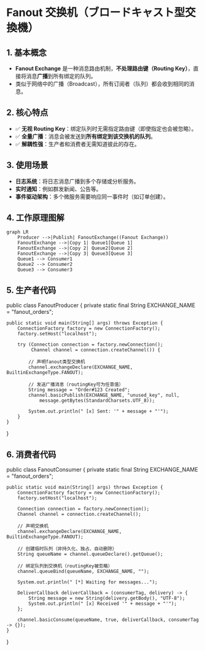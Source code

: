 # Fanout 交换机（ブロードキャスト型交換機）

## 1. 基本概念
- **Fanout Exchange** 是一种消息路由机制，**不处理路由键（Routing Key）**，直接将消息**广播**到所有绑定的队列。
- 类似于网络中的广播（Broadcast），所有订阅者（队列）都会收到相同的消息。

## 2. 核心特点
- ✅ **无视 Routing Key**：绑定队列时无需指定路由键（即使指定也会被忽略）。
- ✅ **全量广播**：消息会被发送到**所有绑定到该交换机的队列**。
- ✅ **解耦性强**：生产者和消费者无需知道彼此的存在。

## 3. 使用场景
- **日志系统**：将日志消息广播到多个存储或分析服务。
- **实时通知**：例如群发新闻、公告等。
- **事件驱动架构**：多个微服务需要响应同一事件时（如订单创建）。

## 4. 工作原理图解

```mermaid
graph LR
    Producer -->|Publish| FanoutExchange((Fanout Exchange))
    FanoutExchange -->|Copy 1| Queue1[Queue 1]
    FanoutExchange -->|Copy 2| Queue2[Queue 2]
    FanoutExchange -->|Copy 3| Queue3[Queue 3]
    Queue1 --> Consumer1
    Queue2 --> Consumer2
    Queue3 --> Consumer3
```
## 5. 生产者代码
public class FanoutProducer {
    private static final String EXCHANGE_NAME = "fanout_orders";

    public static void main(String[] args) throws Exception {
        ConnectionFactory factory = new ConnectionFactory();
        factory.setHost("localhost");

        try (Connection connection = factory.newConnection();
             Channel channel = connection.createChannel()) {
            
            // 声明fanout类型交换机
            channel.exchangeDeclare(EXCHANGE_NAME, BuiltinExchangeType.FANOUT);

            // 发送广播消息（routingKey可为任意值）
            String message = "Order#123 Created";
            channel.basicPublish(EXCHANGE_NAME, "unused_key", null, 
                message.getBytes(StandardCharsets.UTF_8));
            
            System.out.println(" [x] Sent: '" + message + "'");
        }
    }
}

## 6. 消费者代码
public class FanoutConsumer {
    private static final String EXCHANGE_NAME = "fanout_orders";

    public static void main(String[] args) throws Exception {
        ConnectionFactory factory = new ConnectionFactory();
        factory.setHost("localhost");

        Connection connection = factory.newConnection();
        Channel channel = connection.createChannel();

        // 声明交换机
        channel.exchangeDeclare(EXCHANGE_NAME, BuiltinExchangeType.FANOUT);
        
        // 创建临时队列（非持久化、独占、自动删除）
        String queueName = channel.queueDeclare().getQueue();
        
        // 绑定队列到交换机（routingKey被忽略）
        channel.queueBind(queueName, EXCHANGE_NAME, "");

        System.out.println(" [*] Waiting for messages...");

        DeliverCallback deliverCallback = (consumerTag, delivery) -> {
            String message = new String(delivery.getBody(), "UTF-8");
            System.out.println(" [x] Received '" + message + "'");
        };

        channel.basicConsume(queueName, true, deliverCallback, consumerTag -> {});
    }
}
